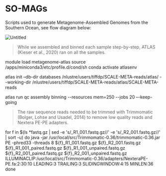 # SO-MAGs
Scripts used to generate Metagenome-Assembled Genomes from the Southern Ocean, see flow diagram below:

![Untitled](https://user-images.githubusercontent.com/84008482/136346041-0652c7c6-72dc-4a9d-aec3-2c24ee4f41fd.png)

> While we assembled and binned each sample step-by-step, ATLAS (Kieser et al., 2020) ran on all the samples.

module load metagenome-atlas
source /apps/miniconda3/etc/profile.d/cond/sh
conda activate atlasenv

atlas init –db-dir databases /nlustre/users/tiffdp/SCALE-META-reads/atlas/ --working-dir /nlustre/users/tiffdp/SCALE-META-reads/atlas/SCALE-META-reads

atlas run qc assembly binning --resources mem=250 --jobs 20 –-keep-going

> The raw sequence reads needed to be trimmed with Trimmomatic (Bolger, Lohse and Usadel, 2014) to remove low quality reads and Nextera PE-PE adapters.

for f in $(ls *fastq.gz | sed -e 's/_R1_001.fastq.gz//' -e 's/_R2_001.fastq.gz//' | sort -u)
do java -jar /usr/local/src/Trimmomatic-0.36/trimmomatic-0.36.jar PE -phred33 -threads 8 ${f}_R1_001.fastq.gz ${f}_R2_001.fastq.gz ${f}_R1_001_paired.fastq.gz ${f}_R1_001_unpaired.fastq.gz ${f}_R2_001_paired.fastq.gz ${f}_R2_001_unpaired.fastq.gz ILLUMINACLIP:/usr/local/src/Trimmomatic-0.36/adapters/NexteraPE-PE.fa:2:30:10 LEADING:3 TRAILING:3 SLIDINGWINDOW:4:15 MINLEN:36
done
